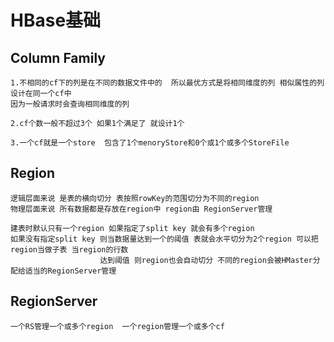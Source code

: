 # HBase基础


## Column Family
```
1.不相同的cf下的列是在不同的数据文件中的  所以最优方式是将相同维度的列 相似属性的列设计在同一个cf中
因为一般请求时会查询相同维度的列

2.cf个数一般不超过3个 如果1个满足了 就设计1个

3.一个cf就是一个store  包含了1个menoryStore和0个或1个或多个StoreFile
```

## Region
```shell
逻辑层面来说 是表的横向切分 表按照rowKey的范围切分为不同的region
物理层面来说 所有数据都是存放在region中 region由 RegionServer管理

建表时默认只有一个region 如果指定了split key 就会有多个region
如果没有指定split key 则当数据量达到一个的阈值 表就会水平切分为2个region 可以把region当做子表 当region的行数
                    达到阈值 则region也会自动切分 不同的region会被HMaster分配给适当的RegionServer管理
```

## RegionServer
```shell
一个RS管理一个或多个region  一个region管理一个或多个cf
```


